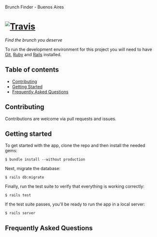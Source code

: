 Brunch Finder - Buenos Aires

[![Travis](https://img.shields.io/travis/brunch-finder/master.svg)](https://travis-ci.org/whensbrunch/brunch-finder.svg?branch=master)
========

_Find the brunch you deserve_

To run the development environment for this project you will need to have [Git](https://git-scm.com/), [Ruby](https://www.ruby-lang.org/en/) and [Rails](http://rubyonrails.org/) installed.

## Table of contents

- [Contributing](#contributing)
- [Getting Started](#getting-started)
- [Frequently Asked Questions](#frequently-asked-questions)

## Contributing

Contributions are welcome via pull requests and issues.

## Getting started

To get started with the app, clone the repo and then install the needed gems:

```
$ bundle install --without production
```

Next, migrate the database:

```
$ rails db:migrate
```

Finally, run the test suite to verify that everything is working correctly:

```
$ rails test
```

If the test suite passes, you'll be ready to run the app in a local server:

```
$ rails server
```

## Frequently Asked Questions
